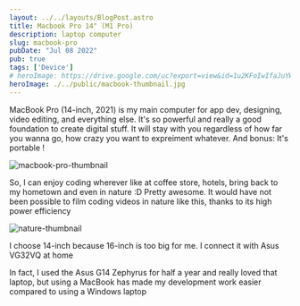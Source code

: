 ```yaml
---
layout: ../../layouts/BlogPost.astro
title: Macbook Pro 14" (M1 Pro)
description: laptop computer
slug: macbook-pro
pubDate: "Jul 08 2022"
pub: true
tags: ['Device']
# heroImage: https://drive.google.com/uc?export=view&id=1u2KFoIwIfaJuYW70WtgzjWg9ECtWrnLt
heroImage: ./../public/macbook-thumbnail.jpg
---
```


MacBook Pro (14-inch, 2021) is my main computer for app dev, designing, video editing, and everything else.
It's so powerful and really a good foundation to create digital stuff. It will stay with you regardless of how far you wanna go, how crazy you want to expreiment whatever. And bonus: It's portable !

![macbook-pro-thumbnail](https://drive.google.com/uc?export=view&id=1uNKeZM89mZUsKdHPSMrFfEwc_CPieCry)

So, I can enjoy coding wherever like at coffee store, hotels, bring back to my hometown and even in nature :D Pretty awesome. It would have not been possible to film coding videos in nature like this, thanks to its high power efficiency

![nature-thumbnail](https://drive.google.com/uc?export=view&id=1SaKnf4uTOMLYfk6U4--RqSciK0odJ71e)


I choose 14-inch because 16-inch is too big for me. I connect it with Asus VG32VQ at home

In fact, I used the Asus G14 Zephyrus for half a year and really loved that laptop, but using a MacBook has made my development work easier compared to using a Windows laptop
